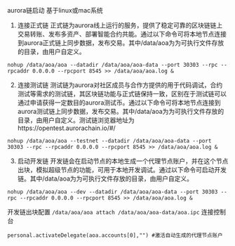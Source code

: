 aurora链启动
基于linux或mac系统
1. 连接正式链
正式链为aurora线上运行的服务，提供了稳定可靠的区块链链上交易转账、发布多资产、部署智能合约共能。通过以下命令可将本地节点连接到aurora正式链上同步数据，发布交易。其中/data/aoa为为可执行文件存放的目录，由用户自定义。
```
nohup /data/aoa/aoa --datadir /data/aoa/aoa-data --port 30303 --rpc --rpcaddr 0.0.0.0 --rpcport 8545 >> /data/aoa/aoa.log &
```
2. 连接测试链
测试链为aurora对社区成员与合作方提供的用于代码调试，合约测试等需求的测试链，其区块链功能与正式链保持一致，区别在于测试链可以通过申请获得一定数目的aurora测试币。通过以下命令可将本地节点连接到aurora测试链上同步数据，发布交易。其中/data/aoa为为可执行文件存放的目录，由用户自定义。测试链浏览器地址为https://opentest.aurorachain.io/#/
```
nohup /data/aoa/aoa --testnet --datadir /data/aoa/aoa-data --port 30303 --rpc --rpcaddr 0.0.0.0 --rpcport 8545 >> /data/aoa/aoa.log &
```
3. 启动开发链
开发链会在启动节点的本地生成一个代理节点账户，并在这个节点出块，模拟超级节点的功能，可用于本地开发调试。通过以下命令可启动开发链。其中/data/aoa为为可执行文件存放的目录，由用户自定义。
```
nohup /data/aoa/aoa --dev --datadir /data/aoa/aoa-data --port 30303 --rpc --rpcaddr 0.0.0.0 --rpcport 8545 >> /data/aoa/aoa.log &
```
开发链出块配置
`/data/aoa/aoa attach /data/aoa/aoa-data/aoa.ipc` 连接控制台
```
personal.activateDelegate(aoa.accounts[0],"") #激活自动生成的代理节点账户
```
